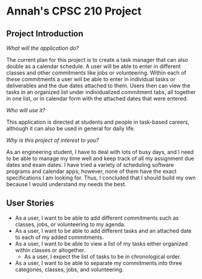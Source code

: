 # Annah's CPSC 210 Project

## Project Introduction

*What will the application do?*

The current plan for this project is to create a task manager that can also double as a calendar schedule. A user will be 
able to enter in different classes and other commitments like jobs or volunteering. Within each of these commitments a user
will be able to enter in individual tasks or deliverables and the due dates attached to them. Users then can view the tasks 
in an organized list under individualized commitment tabs, all together in one list, or in calendar form with the attached 
dates that were entered. 
 
*Who will use it?*

This application is directed at students and people in task-based careers, although it can also be used in general for daily life. 

*Why is this project of interest to you?*

As an engineering student, I have to deal with lots of busy days, and I need to be able to manage my time well and keep 
track of all my assignment due dates and exam dates. I have tried a variety of scheduling software programs and calendar 
apps; however, none of them have the exact specifications I am looking for. Thus, I concluded that I should build my own 
because I would understand my needs the best.

## User Stories

* As a user, I want to be able to add different commitments such as classes, jobs, or volunteering to my agenda.
* As a user, I want to be able to add different tasks and an attached date to each of my added commitments.
* As a user, I want to be able to view a list of my tasks either organized within classes or altogether.
    * As a user, I expect the list of tasks to be in chronological order.
* As a user, I want to be able to separate my commitments into three categories, classes, jobs, and volunteering. 
